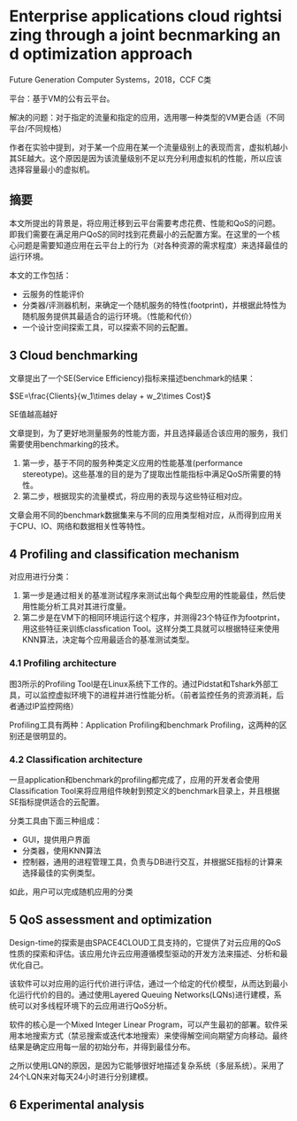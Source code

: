 # Enterprise applications cloud rightsizing through a joint becnmarking and optimization approach

Future Generation Computer Systems，2018，CCF C类

平台：基于VM的公有云平台。

解决的问题：对于指定的流量和指定的应用，选用哪一种类型的VM更合适（不同平台/不同规格）

作者在实验中提到，对于某一个应用在某一个流量级别上的表现而言，虚拟机越小其SE越大。这个原因是因为该流量级别不足以充分利用虚拟机的性能，所以应该选择容量最小的虚拟机。

## 摘要

本文所提出的背景是，将应用迁移到云平台需要考虑花费、性能和QoS的问题。即我们需要在满足用户QoS的同时找到花费最小的云配置方案。在这里的一个核心问题是需要知道应用在云平台上的行为（对各种资源的需求程度）来选择最佳的运行环境。

本文的工作包括：
* 云服务的性能评价
* 分类器/评测器机制，来确定一个随机服务的特性(footprint)，并根据此特性为随机服务提供其最适合的运行环境。（性能和代价）
* 一个设计空间探索工具，可以探索不同的云配置。

## 3 Cloud benchmarking

文章提出了一个SE(Service Efficiency)指标来描述benchmark的结果：

$SE=\frac{Clients}{w_1\times delay + w_2\times Cost}$

SE值越高越好

文章提到，为了更好地测量服务的性能方面，并且选择最适合该应用的服务，我们需要使用benchmarking的技术。

1. 第一步，基于不同的服务种类定义应用的性能基准(performance stereotype)。这些基准的目的是为了提取出性能指标中满足QoS所需要的特性。
2. 第二步，根据现实的流量模式，将应用的表现与这些特征相对应。

文章会用不同的benchmark数据集来与不同的应用类型相对应，从而得到应用关于CPU、IO、网络和数据相关性等特性。

## 4 Profiling and classification mechanism

对应用进行分类：
1. 第一步是通过相关的基准测试程序来测试出每个典型应用的性能最佳，然后使用性能分析工具对其进行度量。
2. 第二步是在VM下的相同环境运行这个程序，并测得23个特征作为footprint，用这些特征来训练classfication Tool。这样分类工具就可以根据特征来使用KNN算法，决定每个应用最适合的基准测试类型。

### 4.1 Profiling architecture

图3所示的Profiling Tool是在Linux系统下工作的。通过Pidstat和Tshark外部工具，可以监控虚拟环境下的进程并进行性能分析。（前者监控任务的资源消耗，后者通过IP监控网络）

Profiling工具有两种：Application Profiling和benchmark Profiling，这两种的区别还是很明显的。

### 4.2 Classification architecture

一旦application和benchmark的profiling都完成了，应用的开发者会使用Classification Tool来将应用组件映射到预定义的benchmark目录上，并且根据SE指标提供适合的云配置。

分类工具由下面三种组成：
* GUI，提供用户界面
* 分类器，使用KNN算法
* 控制器，通用的进程管理工具，负责与DB进行交互，并根据SE指标的计算来选择最佳的实例类型。

如此，用户可以完成随机应用的分类

## 5 QoS assessment and optimization

Design-time的探索是由SPACE4CLOUD工具支持的，它提供了对云应用的QoS性质的探索和评估。该应用允许云应用遵循模型驱动的开发方法来描述、分析和最优化自己。

该软件可以对应用的运行代价进行评估，通过一个给定的代价模型，从而达到最小化运行代价的目的。通过使用Layered Queuing Networks(LQNs)进行建模，系统可以对多线程环境下的云应用进行QoS分析。

软件的核心是一个Mixed Integer Linear Program，可以产生最初的部署。软件采用本地搜索方式（禁忌搜索或迭代本地搜索）来使得解空间向期望方向移动。最终结果是确定应用每一层的初始分布，并得到最佳分布。

之所以使用LQN的原因，是因为它能够很好地描述复杂系统（多层系统）。采用了24个LQN来对每天24小时进行分别建模。

## 6 Experimental analysis

